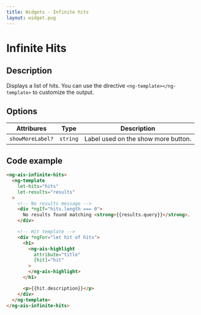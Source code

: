 ```yaml
---
title: Widgets - Infinite hits
layout: widget.pug
---
```


# Infinite Hits

## Description

Displays a list of hits.
You can use the directive `<ng-template></ng-template>` to customize the output.

## Options

| Attribures            | Type     | Description
| -                     | -        | -
| `showMoreLabel?`      | `string` | Label used on the show more button.

## Code example

```html
<ng-ais-infinite-hits>
  <ng-template
    let-hits="hits"
    let-results="results"
  >
    <!-- No results message -->
    <div *ngIf="hits.length === 0">
      No results found matching <strong>{{results.query}}</strong>.
    </div>

    <!-- Hit template -->
    <div *ngFor="let hit of hits">
      <h1>
        <ng-ais-highlight
          attribute="title"
          [hit]="hit"
        >
        </ng-ais-highlight>
      </h1>

      <p>{{hit.description}}</p>
    </div>
  </ng-template>
</ng-ais-infinite-hits>
```
